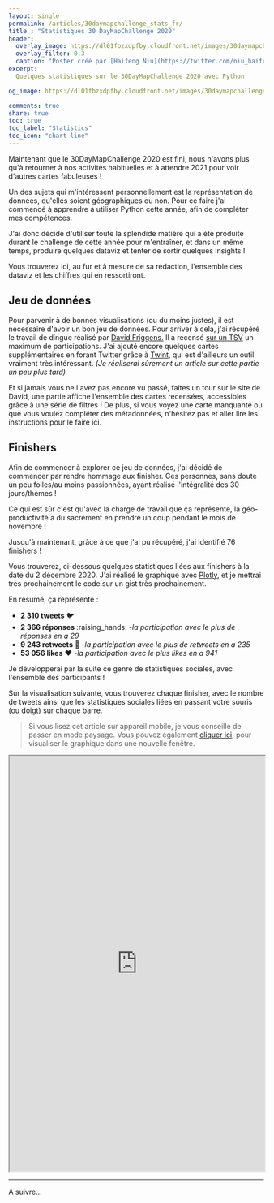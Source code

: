 ```yaml
---
layout: single
permalink: /articles/30daymapchallenge_stats_fr/  
title : "Statistiques 30 DayMapChallenge 2020"   
header:
  overlay_image: https://dl01fbzxdpfby.cloudfront.net/images/30daymapchallenge_stats/30dmc_stats_header.webp
  overlay_filter: 0.3
  caption: "Poster créé par [Haifeng Niu](https://twitter.com/niu_haifeng)"
excerpt:
  Quelques statistiques sur le 30DayMapChallenge 2020 avec Python

og_image: https://dl01fbzxdpfby.cloudfront.net/images/30daymapchallenge_stats/30dmc_stats_header.webp

comments: true
share: true
toc: true
toc_label: "Statistics"
toc_icon: "chart-line"
---
```


Maintenant que le 30DayMapChallenge 2020 est fini, nous n'avons plus qu'à retourner à nos activités habituelles et à attendre 2021 pour voir d'autres cartes fabuleuses !

Un des sujets qui m'intéressent personnellement est la représentation de données, qu'elles soient géographiques ou non. Pour ce faire j'ai commencé à apprendre à utiliser Python cette année, afin de compléter mes compétences.

J'ai donc décidé d'utiliser toute la splendide matière qui a été produite durant le challenge de cette année pour m'entraîner, et dans un même temps, produire quelques dataviz et tenter de sortir quelques insights !

Vous trouverez ici, au fur et à mesure de sa rédaction, l'ensemble des dataviz et les chiffres qui en ressortiront.

## Jeu de données

Pour parvenir à de bonnes visualisations (ou du moins justes), il est nécessaire d'avoir un bon jeu de données. Pour arriver à cela, j'ai récupéré le travail de dingue réalisé par [David Friggens.](https://twitter.com/dakvid) Il a recensé [sur un TSV](https://david.frigge.nz/30DayMapChallenge2020/) un maximum de participations. J'ai ajouté encore quelques cartes supplémentaires en forant Twitter grâce à [Twint](https://github.com/twintproject/twint), qui est d'ailleurs un outil vraiment très intéressant. _(Je réaliserai sûrement un article sur cette partie un peu plus tard)_

Et si jamais vous ne l'avez pas encore vu passé, faites un tour sur le site de David, une partie affiche l'ensemble des cartes recensées, accessibles grâce à une série de filtres ! De plus, si vous voyez une carte manquante ou que vous voulez compléter des métadonnées, n'hésitez pas et aller lire les instructions pour le faire ici.

## Finishers

Afin de commencer à explorer ce jeu de données, j'ai décidé de commencer par rendre hommage aux finisher. Ces personnes, sans doute un peu folles/au moins passionnées, ayant réalisé l'intégralité des 30 jours/thèmes !

Ce qui est sûr c'est qu'avec la charge de travail que ça représente, la géo-productivité a du sacrément en prendre un coup pendant le mois de novembre !

Jusqu'à maintenant, grâce à ce que j'ai pu récupéré, j'ai identifié 76 finishers !

Vous trouverez, ci-dessous quelques statistiques liées aux finishers à la date du 2 décembre 2020. J'ai réalisé le graphique avec [Plotly](https://plotly.com/), et je mettrai très prochainement le code sur un gist très prochainement.

En résumé, ça représente :

- **2 310 tweets** :bird:
- **2 366 réponses** :raising_hands: -_la participation avec le plus de réponses en a 29_
- **9 243 retweets** :incoming_envelope: -_la participation avec le plus de retweets en a 235_
- **53 056 likes** :heart: -_la participation avec le plus likes en a 941_

Je développerai par la suite ce genre de statistiques sociales, avec l'ensemble des participants !

Sur la visualisation suivante, vous trouverez chaque finisher, avec le nombre de tweets ainsi que les statistiques sociales liées en passant votre souris (ou doigt) sur chaque barre.

>Si vous lisez cet article sur appareil mobile, je vous conseille de passer en mode paysage.
>Vous pouvez également [cliquer ici](https://aurelienchaumet.github.io/data/30daymapchallenge_stats/finisher_stats.html), pour visualiser le graphique dans une nouvelle fenêtre.

<iframe width="100%" height="820"
    src="https://aurelienchaumet.github.io/data/30daymapchallenge_stats/finisher_stats.html">
</iframe>

---

A suivre...
